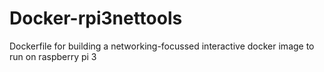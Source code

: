 # Docker-rpi3nettools
Dockerfile for building a networking-focussed interactive docker image to run on raspberry pi 3
